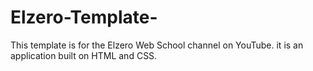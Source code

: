 # Elzero-Template-
This template is for the Elzero Web School channel on YouTube. it is an application built on HTML and CSS.
